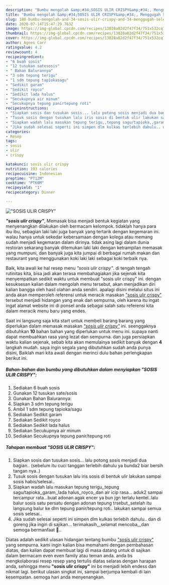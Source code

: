 ```yaml
---
description: "Bumbu mengolah &amp;#34;SOSIS ULIR CRISPY&amp;#34;, Menggugah Selera"
title: "Bumbu mengolah &amp;#34;SOSIS ULIR CRISPY&amp;#34;, Menggugah Selera"
slug: 188-bumbu-mengolah-and-34-sosis-ulir-crispy-and-34-menggugah-selera
date: 2020-07-14T15:47:29.763Z
image: https://img-global.cpcdn.com/recipes/13028a02d2f47f34/751x532cq70/sosis-ulir-crispy-foto-resep-utama.jpg
thumbnail: https://img-global.cpcdn.com/recipes/13028a02d2f47f34/751x532cq70/sosis-ulir-crispy-foto-resep-utama.jpg
cover: https://img-global.cpcdn.com/recipes/13028a02d2f47f34/751x532cq70/sosis-ulir-crispy-foto-resep-utama.jpg
author: Agnes Carr
ratingvalue: 4.2
reviewcount: 4
recipeingredient:
- "6 buah sosis"
- "12 tusukan satesosis"
- " Bahan Balurannya"
- "3 sdm tepung terigu"
- "1 sdm tepung tapiokasagu"
- "Sedikit garam"
- "Sedikit royco"
- "Sedikit lada halus"
- "Secukupnya air minum"
- "Secukupnya tepung panirtepung roti"
recipeinstructions:
- "Siapkan sosis dan tusukan sosis... lalu potong sosis menjadi dua bagian.. (sebelum itu cuci tanggan terlebih dahulu ya bunda2 biar bersih tangan nya..)"
- "Tusuk sosis dengan tusukan lalu iris sosis di bentuk ulir lakukan sampai sosis habis/selesai.."
- "Siapkan wadah lalu masukan tepung terigu,,tepung sagu/tapioka,,garam,,lada halus,,royco,,dan air icip rasa... aduk2 sampai tercampur rata...buat adonan agak encer ya bun jgn terlalu kentel..lalu balur sosis satu persatu dengan adonan tepung trsebut,,setelah itu langsung balur ke dlm tepung panir/tepung roti.. lakukan sampai semua sosis selesai.."
- "Jika sudah selesai seperti ini simpen dlm kulkas terlebih dahulu.. dan di goreng jika ingin di sajikan... terimakasih,,,selamat mencoba,,,dan semoga bermanfaat 🙏.."
categories:
- Resep
tags:
- sosis
- ulir
- crispy

katakunci: sosis ulir crispy 
nutrition: 193 calories
recipecuisine: Indonesian
preptime: "PT12M"
cooktime: "PT60M"
recipeyield: "1"
recipecategory: Dinner

---
```



![&#34;SOSIS ULIR CRISPY&#34;](https://img-global.cpcdn.com/recipes/13028a02d2f47f34/751x532cq70/sosis-ulir-crispy-foto-resep-utama.jpg)

<b><i>&#34;sosis ulir crispy&#34;</i></b>, Memasak bisa menjadi bentuk kegiatan yang menyenangkan dilakukan oleh bermacam kelompok. tidaklah hanya para ibu ibu, sebagian laki laki juga banyak yang tertarik dengan kegemaran ini. walau hanya untuk sekedar kebersamaan dengan kolega atau memang sudah menjadi kegemaran dalam dirinya. tidak asing lagi dalam dunia restoran sekarang banyak ditemukan laki laki dengan ketrampilan memasak yang mumpuni, dan banyak juga kita jumpai di berbagai rumah makan dan restaurant yang menggunakan koki laki laki sebagai koki terbaik nya.

Baik, kita awali ke hal resep menu <i>&#34;sosis ulir crispy&#34;</i>. di tengah tengah rutinitas kita, bisa jadi akan terasa membahagiakan jika sejenak kita menyempatkan sedikit waktu untuk membuat &#34;sosis ulir crispy&#34; ini. dengan kesuksesan kalian dalam mengolah menu tersebut, akan menjadikan diri kalian bangga oleh hasil olahan anda sendiri. apalagi disini melalui situs ini anda akan memperoleh referensi untuk meracik masakan <u>&#34;sosis ulir crispy&#34;</u> tersebut menjadi hidangan yang enak dan sempurna, oleh karena itu ingat ingat alamat website ini di ponsel anda sebagai salah satu referensi kita dalam meracik menu baru yang endes.




Saat ini langsung saja kita start untuk membeli barang barang yang diperlukan dalam memasak masakan <u><i>&#34;sosis ulir crispy&#34;</i></u> ini. seenggaknya dibutuhkan <b>10</b> bahan bahan yang diperlukan untuk menu ini. supaya nanti dapat membuahkan rasa yang lezat dan sempurna. dan juga persiapkan waktu kalian sejenak, sebab kita akan memulainya sedikit banyak dengan <b>4</b> langkah mudah. saya ingin segala yang dibutuhkan sudah anda punya disini, Baiklah mari kita awali dengan merinci dulu bahan perlengkapan berikut ini.

<!--inarticleads1-->

##### Bahan-bahan dan bumbu yang dibutuhkan dalam menyiapkan &#34;SOSIS ULIR CRISPY&#34;:

1. Sediakan 6 buah sosis
1. Gunakan 12 tusukan sate/sosis
1. Gunakan  Bahan Balurannya:
1. Siapkan 3 sdm tepung terigu
1. Ambil 1 sdm tepung tapioka/sagu
1. Sediakan Sedikit garam
1. Sediakan Sedikit royco
1. Sediakan Sedikit lada halus
1. Sediakan Secukupnya air minum
1. Sediakan Secukupnya tepung panir/tepung roti




<!--inarticleads2-->

##### Tahapan membuat &#34;SOSIS ULIR CRISPY&#34;:

1. Siapkan sosis dan tusukan sosis... lalu potong sosis menjadi dua bagian.. (sebelum itu cuci tanggan terlebih dahulu ya bunda2 biar bersih tangan nya..)
1. Tusuk sosis dengan tusukan lalu iris sosis di bentuk ulir lakukan sampai sosis habis/selesai..
1. Siapkan wadah lalu masukan tepung terigu,,tepung sagu/tapioka,,garam,,lada halus,,royco,,dan air icip rasa... aduk2 sampai tercampur rata...buat adonan agak encer ya bun jgn terlalu kentel..lalu balur sosis satu persatu dengan adonan tepung trsebut,,setelah itu langsung balur ke dlm tepung panir/tepung roti.. lakukan sampai semua sosis selesai..
1. Jika sudah selesai seperti ini simpen dlm kulkas terlebih dahulu.. dan di goreng jika ingin di sajikan... terimakasih,,,selamat mencoba,,,dan semoga bermanfaat 🙏..




Diatas adalah sedikit ulasan hidangan tentang bumbu <u>&#34;sosis ulir crispy&#34;</u> yang sempurna. kami ingin kalian bisa memahami dengan pembahasan diatas, dan kalian dapat membuat lagi di masa datang untuk di sajikan dalam bermacam even even family atau teman anda. anda bs mengkolaborasi resep resep yang tertulis diatas selaras dengan harapan anda, sehingga menu <b>&#34;sosis ulir crispy&#34;</b> ini bs menjadi lebih endess dan nikmat lagi. berikut ulasan singkat ini, sampai berjumpa kembali di lain kesempatan. semoga hari anda menyenangkan.
